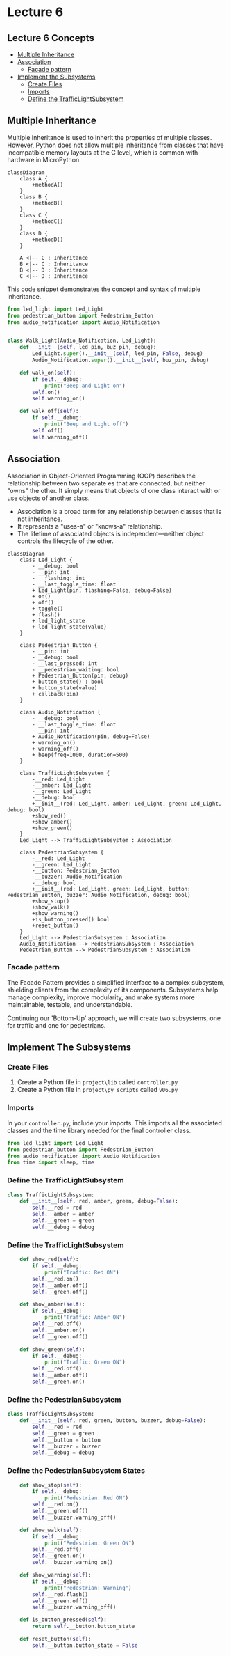 # Lecture 6

## Lecture 6 Concepts
- [Multiple Inheritance](#multiple-inheritance)
- [Association](#association)
  - [Facade pattern](#facade-pattern)
- [Implement the Subsystems](#implement-the-subsystems)
  - [Create Files](#create-files)
  - [Imports](#imports)
  - [Define the TrafficLightSubsystem](#define-the-trafficlightsubsystem)

## Multiple Inheritance
Multiple Inheritance is used to inherit the properties of multiple classes. However, Python does not allow multiple inheritance from classes that have incompatible memory layouts at the C level, which is common with hardware in MicroPython.

```mermaid
classDiagram
    class A {
        +methodA()
    }
    class B {
        +methodB()
    }
    class C {
        +methodC()
    }
    class D {
        +methodD()
    }

    A <|-- C : Inheritance
    B <|-- C : Inheritance
    B <|-- D : Inheritance
    C <|-- D : Inheritance
```

This code snippet demonstrates the concept and syntax of multiple inheritance. 

```python
from led_light import Led_Light
from pedestrian_button import Pedestrian_Button
from audio_notification import Audio_Notification


class Walk_Light(Audio_Notification, Led_Light):
    def __init__(self, led_pin, buz_pin, debug):
        Led_Light.super().__init__(self, led_pin, False, debug)
        Audio_Notification.super().__init__(self, buz_pin, debug)

    def walk_on(self):
        if self.__debug:
            print("Beep and Light on")
        self.on()
        self.warning_on()

    def walk_off(self):
        if self.__debug:
            print("Beep and Light off")
        self.off()
        self.warning_off()
```

## Association

Association in Object-Oriented Programming (OOP) describes the relationship between two separate es that are connected, but neither "owns" the other. It simply means that objects of one class interact with or use objects of another class.

- Association is a broad term for any relationship between classes that is not inheritance.
- It represents a "uses-a" or "knows-a" relationship.
- The lifetime of associated objects is independent—neither object controls the lifecycle of the other.

```mermaid
classDiagram
    class Led_Light {
        - __debug: bool
        - __pin: int
        - __flashing: int
        - __last_toggle_time: float
        + Led_Light(pin, flashing=False, debug=False)
        + on()
        + off()
        + toggle()
        + flash()
        + led_light_state
        + led_light_state(value)
    }

    class Pedestrian_Button {
        - __pin: int
        - __debug: bool
        - __last_pressed: int
        - __pedestrian_waiting: bool
        + Pedestrian_Button(pin, debug)
        + button_state() : bool
        + button_state(value)
        + callback(pin)
    }

    class Audio_Notification {
        - __debug: bool
        - __last_toggle_time: floot
        - __pin: int
        + Audio_Notification(pin, debug=False)
        + warning_on()
        + warning_off()
        + beep(freq=1000, duration=500)
    }

    class TrafficLightSubsystem {
        -__red: Led_Light
        -__amber: Led_Light
        -__green: Led_Light
        -__debug: bool
        +__init__(red: Led_Light, amber: Led_Light, green: Led_Light, debug: bool)
        +show_red()
        +show_amber()
        +show_green()
    }
    Led_Light --> TrafficLightSubsystem : Association

    class PedestrianSubsystem {
        -__red: Led_Light
        -__green: Led_Light
        -__button: Pedestrian_Button
        -__buzzer: Audio_Notification
        -__debug: bool
        +__init__(red: Led_Light, green: Led_Light, button: Pedestrian_Button, buzzer: Audio_Notification, debug: bool)
        +show_stop()
        +show_walk()
        +show_warning()
        +is_button_pressed() bool
        +reset_button()
    }
    Led_Light --> PedestrianSubsystem : Association
    Audio_Notification --> PedestrianSubsystem : Association
    Pedestrian_Button --> PedestrianSubsystem : Association 
```

### Facade pattern 
The Facade Pattern provides a simplified interface to a complex subsystem, shielding clients from the complexity of its components. Subsystems help manage complexity, improve modularity, and make systems more maintainable, testable, and understandable.

Continuing our 'Bottom-Up' approach, we will create two subsystems, one for traffic and one for pedestrians.

## Implement The Subsystems

### Create Files

1. Create a Python file in `project\lib` called `controller.py`
2. Create a Python file in `project\py_scripts` called `v06.py`

### Imports

In your `controller.py`, include your imports. This imports all the associated classes and the time library needed for the final controller class.

```python
from led_light import Led_Light
from pedestrian_button import Pedestrian_Button
from audio_notification import Audio_Notification
from time import sleep, time
```

### Define the TrafficLightSubsystem

```python
class TrafficLightSubsystem:
    def __init__(self, red, amber, green, debug=False):
        self.__red = red
        self.__amber = amber
        self.__green = green
        self.__debug = debug
```

### Define the TrafficLightSubsystem

```python
    def show_red(self):
        if self.__debug:
            print("Traffic: Red ON")
        self.__red.on()
        self.__amber.off()
        self.__green.off()

    def show_amber(self):
        if self.__debug:
            print("Traffic: Amber ON")
        self.__red.off()
        self.__amber.on()
        self.__green.off()

    def show_green(self):
        if self.__debug:
            print("Traffic: Green ON")
        self.__red.off()
        self.__amber.off()
        self.__green.on()
```

### Define the PedestrianSubsystem

```python
class TrafficLightSubsystem:
    def __init__(self, red, green, button, buzzer, debug=False):
        self.__red = red
        self.__green = green
        self.__button = button
        self.__buzzer = buzzer
        self.__debug = debug
```

### Define the PedestrianSubsystem States

```python
    def show_stop(self):
        if self.__debug:
            print("Pedestrian: Red ON")
        self.__red.on()
        self.__green.off()
        self.__buzzer.warning_off()

    def show_walk(self):
        if self.__debug:
            print("Pedestrian: Green ON")
        self.__red.off()
        self.__green.on()
        self.__buzzer.warning_on()

    def show_warning(self):
        if self.__debug:
            print("Pedestrian: Warning")
        self.__red.flash()
        self.__green.off()
        self.__buzzer.warning_off()

    def is_button_pressed(self):
        return self.__button.button_state

    def reset_button(self):
        self.__button.button_state = False
```

